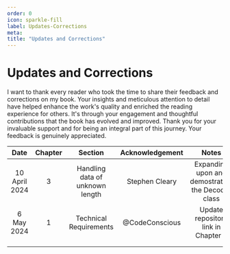 ```yaml
---
order: 0
icon: sparkle-fill
label: Updates-Corrections
meta:
title: "Updates and Corrections"
---
```

# Updates and Corrections

I want to thank every reader who took the time to share their feedback and corrections on my book. Your insights and meticulous attention to detail have helped enhance the work's quality and enriched the reading experience for others. It's through your engagement and thoughtful contributions that the book has evolved and improved. Thank you for your invaluable support and for being an integral part of this journey. Your feedback is genuinely appreciated.

|     Date      | Chapter |             Section             | Acknowledgement |                       Notes                       |
|:-------------:|:-------:|:-------------------------------:|:---------------:|:-------------------------------------------------:|
| 10 April 2024 |    3    | Handling data of unknown length | Stephen Cleary  | Expanding upon and demostrating the Decoder class |
|  6 May 2024   |    1    |     Technical Requirements      | @CodeConscious  |     Update repository link in Chapter 1           |
|               |         |                                 |                 |                                                   |
|               |         |                                 |                 |                                                   |
    
